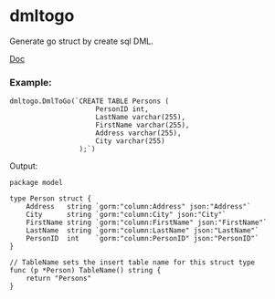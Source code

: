 # dmltogo
Generate go struct by create sql DML.

[Doc](https://godoc.org/github.com/mnhkahn/dmltogo)

### Example:

```
dmltogo.DmlToGo(`CREATE TABLE Persons (
                     PersonID int,
                     LastName varchar(255),
                     FirstName varchar(255),
                     Address varchar(255),
                     City varchar(255) 
                 );`)
```
		
Output:

```
package model

type Person struct {
	Address   string `gorm:"column:Address" json:"Address"`
	City      string `gorm:"column:City" json:"City"`
	FirstName string `gorm:"column:FirstName" json:"FirstName"`
	LastName  string `gorm:"column:LastName" json:"LastName"`
	PersonID  int    `gorm:"column:PersonID" json:"PersonID"`
}

// TableName sets the insert table name for this struct type
func (p *Person) TableName() string {
	return "Persons"
}
```